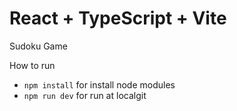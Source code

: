 # React + TypeScript + Vite

Sudoku Game

How to run
- `npm install` for install node modules
- `npm run dev` for run at localgit 

